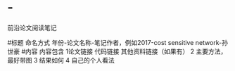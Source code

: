 # -
前沿论文阅读笔记

#标题
命名方式 年份-论文名称-笔记作者，例如2017-cost sensitive network-孙世豪
#内容
内容包含
1论文链接 代码链接 其他资料链接（如果有）
2 主要方法，最好带图
3 结果如何
4 自己的个人看法
